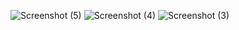 ![Screenshot (5)](https://github.com/user-attachments/assets/e1468597-45d9-49ad-8ae8-baa8023551aa)
![Screenshot (4)](https://github.com/user-attachments/assets/8c276363-2e97-4ded-bd24-9be7298e1d4c)
![Screenshot (3)](https://github.com/user-attachments/assets/9bd4adc7-a93c-48dc-bbc3-151d4f89cca4)
